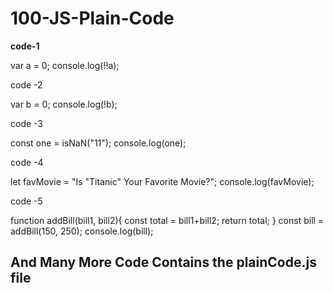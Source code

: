 ﻿# 100-JS-Plain-Code
**code-1**

var a = 0;
console.log(!!a);

code -2

var b = 0;
console.log(!b);

code -3

const one = isNaN("11");
console.log(one);

code -4 

let favMovie = "Is \"Titanic\" Your Favorite Movie?";
console.log(favMovie);

code -5

function addBill(bill1, bill2){
    const total = bill1+bill2;
    return total;
}
const bill = addBill(150, 250);
console.log(bill);

## And Many More Code Contains the plainCode.js file

